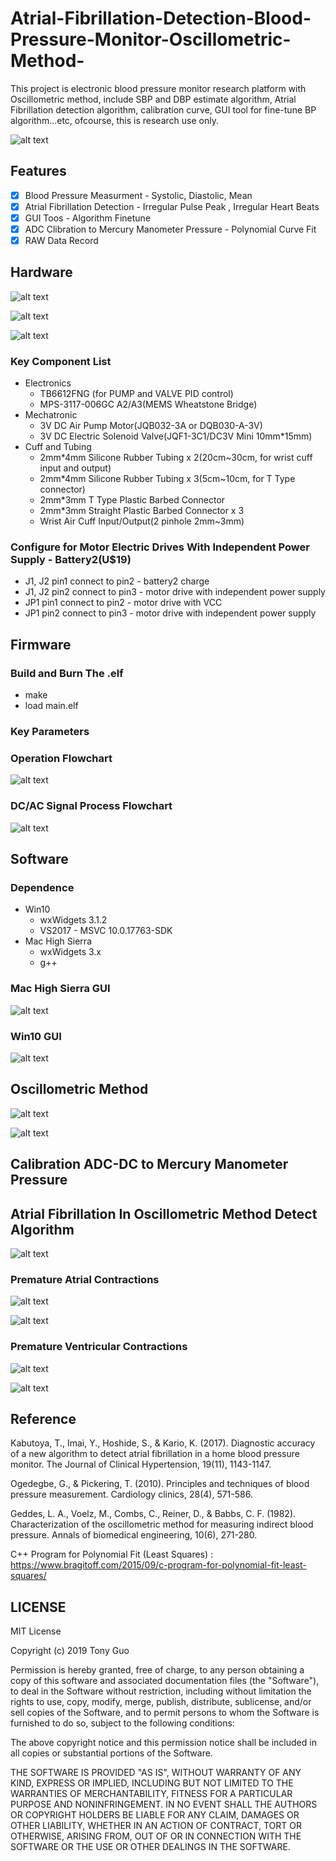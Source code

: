 # Atrial-Fibrillation-Detection-Blood-Pressure-Monitor-Oscillometric-Method-
This project is electronic blood pressure monitor research platform with Oscillometric method, include SBP and DBP estimate algorithm, Atrial Fibrillation detection algorithm, calibration curve, GUI tool for fine-tune BP algorithm...etc, ofcourse, this is research use only.

![alt text](https://github.com/GCY/Atrial-Fibrillation-Detection-Blood-Pressure-Monitor-Oscillometric-Method-/blob/master/res/v2%20pcb.jpg?raw=true)  

## Features
- [x] Blood Pressure Measurment - Systolic, Diastolic, Mean
- [x] Atrial Fibrillation Detection - Irregular Pulse Peak , Irregular Heart Beats
- [x] GUI Toos - Algorithm Finetune
- [x] ADC Clibration to Mercury Manometer Pressure - Polynomial Curve Fit
- [x] RAW Data Record

## Hardware
![alt text](https://github.com/GCY/Atrial-Fibrillation-Detection-Blood-Pressure-Monitor-Oscillometric-Method-/blob/master/res/assembly%20part%201.jpg?raw=true) 

![alt text](https://github.com/GCY/Atrial-Fibrillation-Detection-Blood-Pressure-Monitor-Oscillometric-Method-/blob/master/res/assembly%20part%202.jpg?raw=true) 

![alt text](https://github.com/GCY/Atrial-Fibrillation-Detection-Blood-Pressure-Monitor-Oscillometric-Method-/blob/master/res/t-type%20and%20direct%20connector.jpg?raw=true) 

### Key Component List

- Electronics
  - TB6612FNG (for PUMP and VALVE PID control)
  - MPS-3117-006GC A2/A3(MEMS Wheatstone Bridge)
- Mechatronic
  - 3V DC Air Pump Motor(JQB032-3A or DQB030-A-3V)
  - 3V DC Electric Solenoid Valve(JQF1-3C1/DC3V Mini 10mm*15mm)
- Cuff and Tubing
  - 2mm*4mm Silicone Rubber Tubing x 2(20cm~30cm, for wrist cuff input and output)
  - 2mm*4mm Silicone Rubber Tubing x 3(5cm~10cm, for T Type connector)
  - 2mm*3mm T Type Plastic Barbed Connector
  - 2mm*3mm Straight Plastic Barbed Connector x 3
  - Wrist Air Cuff Input/Output(2 pinhole 2mm~3mm)
  
### Configure for Motor Electric Drives With Independent Power Supply - Battery2(U$19)
- J1, J2 pin1 connect to pin2 - battery2 charge
- J1, J2 pin2 connect to pin3 - motor drive with independent power supply
- JP1 pin1 connect to pin2 - motor drive with VCC
- JP1 pin2 connect to pin3 - motor drive with independent power supply

## Firmware

### Build and Burn The .elf
- make
- load main.elf

### Key Parameters

### Operation Flowchart
![alt text](https://github.com/GCY/Atrial-Fibrillation-Detection-Blood-Pressure-Monitor-Oscillometric-Method-/blob/master/res/operation%20flowchart.png?raw=true)  

### DC/AC Signal Process Flowchart
![alt text](https://github.com/GCY/Atrial-Fibrillation-Detection-Blood-Pressure-Monitor-Oscillometric-Method-/blob/master/res/signal%20process%20flowchart.png?raw=true)  

## Software

### Dependence
- Win10
  - wxWidgets 3.1.2
  - VS2017 - MSVC 10.0.17763-SDK
- Mac High Sierra
  - wxWidgets 3.x
  - g++

### Mac High Sierra GUI
![alt text](https://github.com/GCY/Atrial-Fibrillation-Detection-Blood-Pressure-Monitor-Oscillometric-Method-/blob/master/res/MAC%20OS%20X.png?raw=true)  

### Win10 GUI
![alt text](https://github.com/GCY/Atrial-Fibrillation-Detection-Blood-Pressure-Monitor-Oscillometric-Method-/blob/master/res/WIN10.PNG?raw=true)  

## Oscillometric Method

![alt text](https://github.com/GCY/Atrial-Fibrillation-Detection-Blood-Pressure-Monitor-Oscillometric-Method-/blob/master/res/type1.png?raw=true)  

![alt text](https://github.com/GCY/Atrial-Fibrillation-Detection-Blood-Pressure-Monitor-Oscillometric-Method-/blob/master/res/type2.png?raw=true)  

## Calibration ADC-DC to Mercury Manometer Pressure

## Atrial Fibrillation In Oscillometric Method Detect Algorithm

![alt text](https://github.com/GCY/Atrial-Fibrillation-Detection-Blood-Pressure-Monitor-Oscillometric-Method-/blob/master/res/Diagnostic%20accuracy%20of%20a%20new%20algorithm%20to%20detect%20atrial%20fibrillation%20in%20a%20home%20blood%20pressure%20monitor.jpg?raw=true)  

### Premature Atrial Contractions

![alt text](https://github.com/GCY/Atrial-Fibrillation-Detection-Blood-Pressure-Monitor-Oscillometric-Method-/blob/master/res/pac%20ecg.png?raw=true)  

![alt text](https://github.com/GCY/Atrial-Fibrillation-Detection-Blood-Pressure-Monitor-Oscillometric-Method-/blob/master/res/pac%20oscillometric.png?raw=true)  

### Premature Ventricular Contractions

![alt text](https://github.com/GCY/Atrial-Fibrillation-Detection-Blood-Pressure-Monitor-Oscillometric-Method-/blob/master/res/pvc%20ecg.png?raw=true)  

![alt text](https://github.com/GCY/Atrial-Fibrillation-Detection-Blood-Pressure-Monitor-Oscillometric-Method-/blob/master/res/pvc%20oscillometric.png?raw=true)  

## Reference
Kabutoya, T., Imai, Y., Hoshide, S., & Kario, K. (2017). Diagnostic accuracy of a new algorithm to detect atrial fibrillation in a home blood pressure monitor. The Journal of Clinical Hypertension, 19(11), 1143-1147.

Ogedegbe, G., & Pickering, T. (2010). Principles and techniques of blood pressure measurement. Cardiology clinics, 28(4), 571-586.

Geddes, L. A., Voelz, M., Combs, C., Reiner, D., & Babbs, C. F. (1982). Characterization of the oscillometric method for measuring indirect blood pressure. Annals of biomedical engineering, 10(6), 271-280.

C++ Program for Polynomial Fit (Least Squares) : https://www.bragitoff.com/2015/09/c-program-for-polynomial-fit-least-squares/

LICENSE
-------

MIT License

Copyright (c) 2019 Tony Guo

Permission is hereby granted, free of charge, to any person obtaining a copy
of this software and associated documentation files (the "Software"), to deal
in the Software without restriction, including without limitation the rights
to use, copy, modify, merge, publish, distribute, sublicense, and/or sell
copies of the Software, and to permit persons to whom the Software is
furnished to do so, subject to the following conditions:

The above copyright notice and this permission notice shall be included in all
copies or substantial portions of the Software.

THE SOFTWARE IS PROVIDED "AS IS", WITHOUT WARRANTY OF ANY KIND, EXPRESS OR
IMPLIED, INCLUDING BUT NOT LIMITED TO THE WARRANTIES OF MERCHANTABILITY,
FITNESS FOR A PARTICULAR PURPOSE AND NONINFRINGEMENT. IN NO EVENT SHALL THE
AUTHORS OR COPYRIGHT HOLDERS BE LIABLE FOR ANY CLAIM, DAMAGES OR OTHER
LIABILITY, WHETHER IN AN ACTION OF CONTRACT, TORT OR OTHERWISE, ARISING FROM,
OUT OF OR IN CONNECTION WITH THE SOFTWARE OR THE USE OR OTHER DEALINGS IN THE
SOFTWARE.
